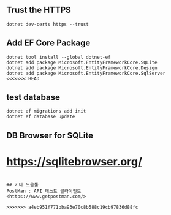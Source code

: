 ## Trust the HTTPS

```
dotnet dev-certs https --trust
```

## Add EF Core Package

```
dotnet tool install --global dotnet-ef
dotnet add package Microsoft.EntityFrameworkCore.SQLite
dotnet add package Microsoft.EntityFrameworkCore.Design
dotnet add package Microsoft.EntityFrameworkCore.SqlServer
<<<<<<< HEAD
```

## test database

```
dotnet ef migrations add init
dotnet ef database update
```

## DB Browser for SQLite

<https://sqlitebrowser.org/>
=======
````

## 기타 도움툴
PostMan : API 테스트 클라이언트
<https://www.getpostman.com/>

>>>>>>> a4eb951f771bba93e70c8b588c19cb97836d88fc
